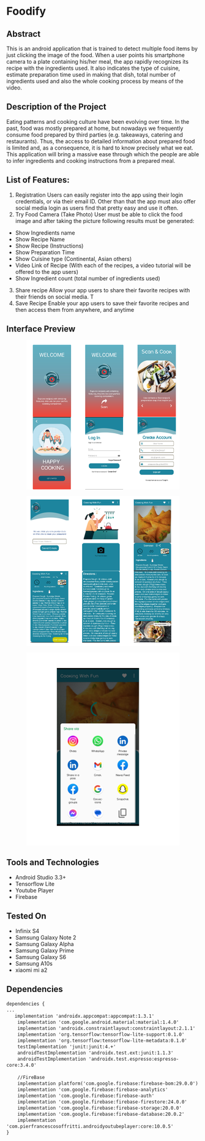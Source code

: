 ﻿# Foodify

## Abstract

This is an android application that is trained to detect multiple food items by just clicking the 
image of the food. When a user points his smartphone camera to a plate containing his/her 
meal, the app rapidly recognizes its recipe with the ingredients used. It also indicates the type 
of cuisine, estimate preparation time used in making that dish, total number of ingredients 
used and also the whole cooking process by means of the video.


## Description of the Project

Eating patterns and cooking culture have been evolving over time. In the past, food was mostly 
prepared at home, but nowadays we frequently consume food prepared by third parties (e.g. 
takeaways, catering and restaurants). Thus, the access to detailed information about prepared 
food is limited and, as a consequence, it is hard to know precisely what we eat. This application
will bring a massive ease through which the people are able to infer ingredients and cooking 
instructions from a prepared meal.


## List of Features:

1. Registration
Users can easily register into the app using their login credentials, or via their email ID. Other 
than that the app must also offer social media login as users find that pretty easy and use it 
often.
2. Try Food Camera (Take Photo)
User must be able to click the food image and after taking the picture following results must be 
generated:
* Show Ingredients name
* Show Recipe Name
* Show Recipe (Instructions)
* Show Preparation Time
* Show Cuisine type (Continental, Asian others)
* Video Link of Recipe (With each of the recipes, a video tutorial will be offered to 
the app users)
* Show Ingredient count (total number of ingredients used)
3. Share recipe
Allow your app users to share their favorite recipes with their friends on social media. T
4. Save Recipe
Enable your app users to save their favorite recipes and then access them from anywhere, and 
anytime




## Interface Preview 

  <p align="center">
  <img src="https://github.com/MohammadRizwan007/Foodify/blob/master/Assets/foodify-1.PNG" width="400"/>
  </p>
  <p align="center">
  <img src="https://github.com/MohammadRizwan007/Foodify/blob/master/Assets/foodify-2.PNG" width="400"/>
  </p>
  <p align="center">
  <img src="https://github.com/MohammadRizwan007/Foodify/blob/master/Assets/foodify-3.PNG" width="400"/>
  </p>
  
## Tools and Technologies ##

- Android Studio 3.3+
- Tensorflow Lite
- Youtube Player
- Firebase

## Tested On ##

* Infinix S4
* Samsung Galaxy Note 2
* Samsung Galaxy Alpha
* Samsung Galaxy Prime
* Samsung Galaxy S6
* Samsung A10s
* xiaomi mi a2



## Dependencies


``` 
dependencies {
...
   implementation 'androidx.appcompat:appcompat:1.3.1'
    implementation 'com.google.android.material:material:1.4.0'
    implementation 'androidx.constraintlayout:constraintlayout:2.1.1'
    implementation 'org.tensorflow:tensorflow-lite-support:0.1.0'
    implementation 'org.tensorflow:tensorflow-lite-metadata:0.1.0'
    testImplementation 'junit:junit:4.+'
    androidTestImplementation 'androidx.test.ext:junit:1.1.3'
    androidTestImplementation 'androidx.test.espresso:espresso-core:3.4.0'

    //FireBase
    implementation platform('com.google.firebase:firebase-bom:29.0.0')
    implementation 'com.google.firebase:firebase-analytics'
    implementation 'com.google.firebase:firebase-auth'
    implementation 'com.google.firebase:firebase-firestore:24.0.0'
    implementation 'com.google.firebase:firebase-storage:20.0.0'
    implementation 'com.google.firebase:firebase-database:20.0.2'
    implementation 'com.pierfrancescosoffritti.androidyoutubeplayer:core:10.0.5'
}
```
